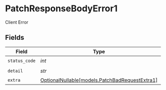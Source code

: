 # PatchResponseBodyError1

Client Error


## Fields

| Field                                                                                | Type                                                                                 | Required                                                                             | Description                                                                          |
| ------------------------------------------------------------------------------------ | ------------------------------------------------------------------------------------ | ------------------------------------------------------------------------------------ | ------------------------------------------------------------------------------------ |
| `status_code`                                                                        | *int*                                                                                | :heavy_check_mark:                                                                   | N/A                                                                                  |
| `detail`                                                                             | *str*                                                                                | :heavy_check_mark:                                                                   | N/A                                                                                  |
| `extra`                                                                              | [OptionalNullable[models.PatchBadRequestExtra1]](../models/patchbadrequestextra1.md) | :heavy_minus_sign:                                                                   | N/A                                                                                  |